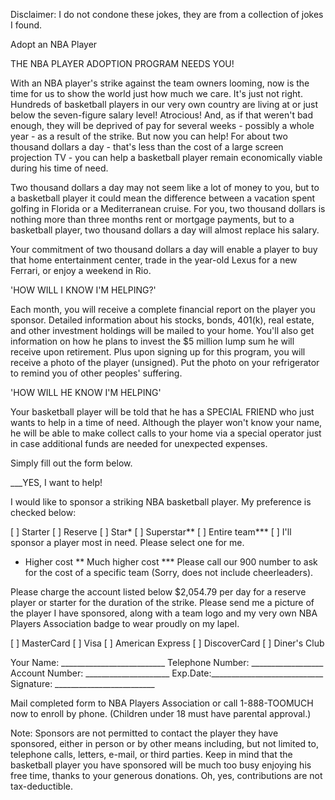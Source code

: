 Disclaimer: I do not condone these jokes, they are from a collection of jokes I found.

Adopt an NBA Player

THE NBA PLAYER ADOPTION PROGRAM NEEDS YOU!

With an NBA player's strike against the team owners looming, now is the time for us to show the world just how much we care. It's just not right. Hundreds of basketball players in our very own country are living at or just below the seven-figure salary level! Atrocious! And, as if that weren't bad enough, they will be deprived of pay for several weeks - possibly a whole year - as a result of the strike. But now you can help! For about two thousand dollars a day - that's less than the cost of a large screen projection TV - you can help a basketball player remain economically viable during his time of need.

Two thousand dollars a day may not seem like a lot of money to you, but to a basketball player it could mean the difference between a vacation spent golfing in Florida or a Mediterranean cruise. For you, two thousand dollars is nothing more than three months rent or mortgage payments, but to a basketball player, two thousand dollars a day will almost replace his salary.

Your commitment of two thousand dollars a day will enable a player to buy that home entertainment center, trade in the year-old Lexus for a new Ferrari, or enjoy a weekend in Rio.

'HOW WILL I KNOW I'M HELPING?'

Each month, you will receive a complete financial report on the player you sponsor. Detailed information about his stocks, bonds, 401(k), real estate, and other investment holdings will be mailed to your home. You'll also get information on how he plans to invest the $5 million lump sum he will receive upon retirement. Plus upon signing up for this program, you will receive a photo of the player (unsigned). Put the photo on your refrigerator to remind you of other peoples' suffering.

'HOW WILL HE KNOW I'M HELPING'

Your basketball player will be told that he has a SPECIAL FRIEND who just wants to help in a time of need. Although the player won't know your name, he will be able to make collect calls to your home via a special operator just in case additional funds are needed for unexpected expenses.

Simply fill out the form below.

___YES, I want to help!

I would like to sponsor a striking NBA basketball player. My preference is checked below:

[ ] Starter
[ ] Reserve
[ ] Star*
[ ] Superstar**
[ ] Entire team***
[ ] I'll sponsor a player most in
    need. Please select one for me.

*    Higher cost
**   Much higher cost
***  Please call our 900 number to
     ask for the cost of a specific
     team (Sorry, does not include
     cheerleaders).

Please charge the account listed below $2,054.79 per day for a reserve player or starter for the duration of the strike. Please send me a picture of the player I have sponsored, along with a team logo and my very own NBA Players Association badge to wear proudly on my lapel.

[ ] MasterCard       [ ] Visa
[ ] American Express [ ] DiscoverCard
[ ] Diner's Club 

Your Name: __________________________
Telephone Number:  __________________
Account Number: _____________________
Exp.Date:____________________________
Signature:  _________________________

Mail completed form to NBA Players Association or call 1-888-TOOMUCH now to enroll by phone. (Children under 18 must have parental approval.)

Note: Sponsors are not permitted to contact the player they have sponsored, either in person or by other means including, but not limited to, telephone calls, letters, e-mail, or third parties. Keep in mind that the basketball player you have sponsored will be much too busy enjoying his free time, thanks to your generous donations. Oh, yes, contributions are not tax-deductible.

